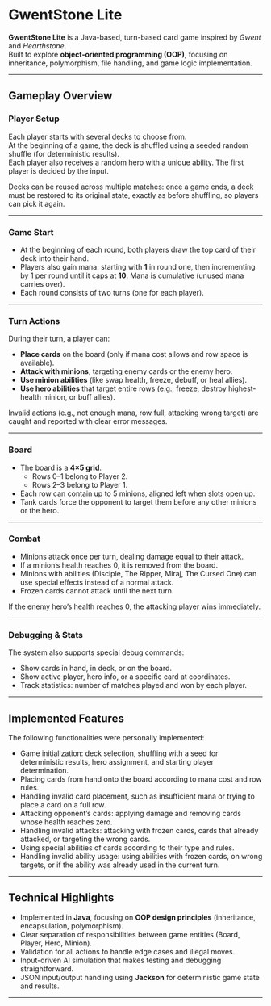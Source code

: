 # GwentStone Lite

**GwentStone Lite** is a Java-based, turn-based card game inspired by *Gwent* and *Hearthstone*.  
Built to explore **object-oriented programming (OOP)**, focusing on inheritance, polymorphism, file handling, and game logic implementation.

---

## Gameplay Overview

### Player Setup
Each player starts with several decks to choose from.  
At the beginning of a game, the deck is shuffled using a seeded random shuffle (for deterministic results).  
Each player also receives a random hero with a unique ability. The first player is decided by the input.  

Decks can be reused across multiple matches: once a game ends, a deck must be restored to its original state, exactly as before shuffling, so players can pick it again.

---

### Game Start
- At the beginning of each round, both players draw the top card of their deck into their hand.  
- Players also gain mana: starting with **1** in round one, then incrementing by 1 per round until it caps at **10**. Mana is cumulative (unused mana carries over).  
- Each round consists of two turns (one for each player).  

---

### Turn Actions
During their turn, a player can:
- **Place cards** on the board (only if mana cost allows and row space is available).  
- **Attack with minions**, targeting enemy cards or the enemy hero.  
- **Use minion abilities** (like swap health, freeze, debuff, or heal allies).  
- **Use hero abilities** that target entire rows (e.g., freeze, destroy highest-health minion, or buff allies).  

Invalid actions (e.g., not enough mana, row full, attacking wrong target) are caught and reported with clear error messages.  

---

### Board
- The board is a **4×5 grid**.  
  - Rows 0–1 belong to Player 2.  
  - Rows 2–3 belong to Player 1.  
- Each row can contain up to 5 minions, aligned left when slots open up.  
- Tank cards force the opponent to target them before any other minions or the hero.  

---

### Combat
- Minions attack once per turn, dealing damage equal to their attack.  
- If a minion’s health reaches 0, it is removed from the board.  
- Minions with abilities (Disciple, The Ripper, Miraj, The Cursed One) can use special effects instead of a normal attack.  
- Frozen cards cannot attack until the next turn.  

If the enemy hero’s health reaches 0, the attacking player wins immediately.  

---

### Debugging & Stats
The system also supports special debug commands:
- Show cards in hand, in deck, or on the board.  
- Show active player, hero info, or a specific card at coordinates.  
- Track statistics: number of matches played and won by each player.  

---

## Implemented Features

The following functionalities were personally implemented:

- Game initialization: deck selection, shuffling with a seed for deterministic results, hero assignment, and starting player determination.  
- Placing cards from hand onto the board according to mana cost and row rules.  
- Handling invalid card placement, such as insufficient mana or trying to place a card on a full row.  
- Attacking opponent’s cards: applying damage and removing cards whose health reaches zero.  
- Handling invalid attacks: attacking with frozen cards, cards that already attacked, or targeting the wrong cards.  
- Using special abilities of cards according to their type and rules.  
- Handling invalid ability usage: using abilities with frozen cards, on wrong targets, or if the ability was already used in the current turn.  

---

## Technical Highlights
- Implemented in **Java**, focusing on **OOP design principles** (inheritance, encapsulation, polymorphism).  
- Clear separation of responsibilities between game entities (Board, Player, Hero, Minion).  
- Validation for all actions to handle edge cases and illegal moves.  
- Input-driven AI simulation that makes testing and debugging straightforward.  
- JSON input/output handling using **Jackson** for deterministic game state and results.  

---
